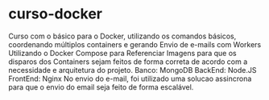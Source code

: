# curso-docker
Curso com o básico para o Docker, utilizando os comandos básicos, coordenando múltiplos containers e gerando Envio de e-mails com Workers  Utilizando o Docker Compose para Referenciar Imagens para que os disparos dos Containers sejam feitos de forma correta de acordo com a necessidade e arquitetura do projeto.  Banco: MongoDB BackEnd: Node.JS FrontEnd: Nginx  No envio do e-mail, foi utilizado uma solucao assincrona para que o envio do email seja feito de forma escalável.
